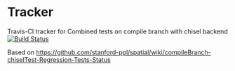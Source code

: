 # Tracker
Travis-CI tracker for Combined tests on compile branch with chisel backend
[![Build Status](https://travis-ci.org/mattfel1/Tracker.svg?branch=ClassCombined-Branchcompile-Backendchisel-Tracker)](https://travis-ci.org/mattfel1/Tracker)

Based on https://github.com/stanford-ppl/spatial/wiki/compileBranch-chiselTest-Regression-Tests-Status
